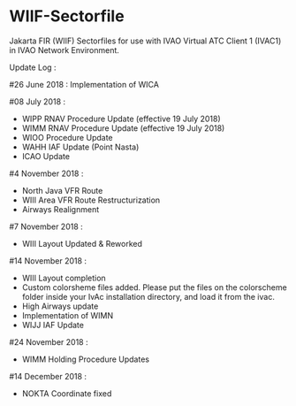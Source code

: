 # WIIF-Sectorfile
Jakarta FIR (WIIF) Sectorfiles for use with IVAO Virtual ATC Client 1 (IVAC1) in IVAO Network Environment.

Update Log :

#26 June 2018 : Implementation of WICA

#08 July 2018 :

- WIPP RNAV Procedure Update (effective 19 July 2018)
- WIMM RNAV Procedure Update (effective 19 July 2018)
- WIOO Procedure Update
- WAHH IAF Update (Point Nasta)
- ICAO Update

#4 November 2018 :
- North Java VFR Route
- WIII Area VFR Route Restructurization
- Airways Realignment

#7 November 2018 :
- WIII Layout Updated & Reworked

#14 November 2018 :
- WIII Layout completion
- Custom colorsheme files added. Please put the files on the colorscheme folder inside your IvAc installation directory, and load it from the ivac.
- High Airways update
- Implementation of WIMN
- WIJJ IAF Update

#24 November 2018 :
- WIMM Holding Procedure Updates

#14 December 2018 :
- NOKTA Coordinate fixed


